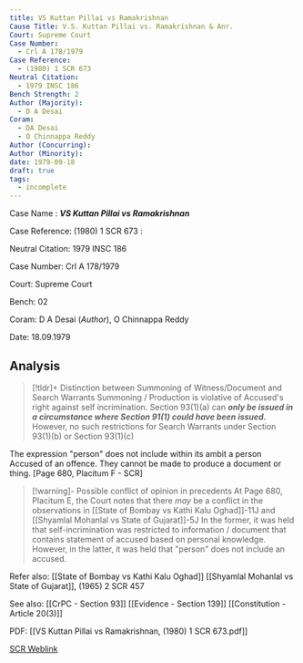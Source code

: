 ```yaml
---
title: VS Kuttan Pillai vs Ramakrishnan
Cause Title: V.S. Kuttan Pillai vs. Ramakrishnan & Anr.
Court: Supreme Court
Case Number:
  - Crl A 178/1979
Case Reference:
  - (1980) 1 SCR 673
Neutral Citation:
  - 1979 INSC 186
Bench Strength: 2
Author (Majority):
  - D A Desai
Coram:
  - DA Desai
  - O Chinnappa Reddy
Author (Concurring): 
Author (Minority): 
date: 1979-09-18
draft: true
tags:
  - incomplete
---
```

Case Name : ***VS Kuttan Pillai vs Ramakrishnan***

Case Reference: (1980) 1 SCR 673 :  

Neutral Citation: 1979 INSC 186

Case Number: Crl A 178/1979

Court: Supreme Court

Bench: 02

Coram: D A Desai (*Author*), O Chinnappa Reddy

Date: 18.09.1979

## Analysis

> [!tldr]+ Distinction between Summoning of Witness/Document and Search Warrants
> Summoning / Production is violative of Accused's right against self incrimination. Section 93(1)(a) can ***only be issued in a circumstance where Section 91(1) could have been issued.***
> However, no such restrictions for Search Warrants under Section 93(1)(b) or Section 93(1)(c)

The expression "person" does not include within its ambit a person Accused of an offence. They cannot be made to produce a document or thing. [Page 680, Placitum F - SCR]

> [!warning]- Possible conflict of opinion in precedents
> At Page 680, Placitum E, the Court notes that there *may* be a conflict in the observations in [[State of Bombay vs Kathi Kalu Oghad]]-11J and [[Shyamlal Mohanlal vs State of Gujarat]]-5J
> In the former, it was held that self-incrimination was restricted to information / document that contains statement of accused based on personal knowledge.
> However, in the latter, it was held that "person" does not include an accused.

Refer also:
[[State of Bombay vs Kathi Kalu Oghad]]
[[Shyamlal Mohanlal vs State of Gujarat]], (1965) 2 SCR 457

See also:
[[CrPC - Section 93]]
[[Evidence - Section 139]]
[[Constitution - Article 20(3)]]

PDF:
[[VS Kuttan Pillai vs Ramakrishnan, (1980) 1 SCR 673.pdf]]

[SCR Weblink](https://digiscr.sci.gov.in/view_judgment?id=MTExMDQ=)